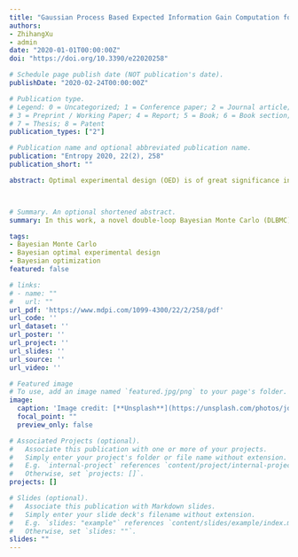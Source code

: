 ```yaml
---
title: "Gaussian Process Based Expected Information Gain Computation for Bayesian Optimal Design"
authors:
- ZhihangXu
- admin
date: "2020-01-01T00:00:00Z"
doi: "https://doi.org/10.3390/e22020258"

# Schedule page publish date (NOT publication's date).
publishDate: "2020-02-24T00:00:00Z"

# Publication type.
# Legend: 0 = Uncategorized; 1 = Conference paper; 2 = Journal article;
# 3 = Preprint / Working Paper; 4 = Report; 5 = Book; 6 = Book section;
# 7 = Thesis; 8 = Patent
publication_types: ["2"]

# Publication name and optional abbreviated publication name.
publication: "Entropy 2020, 22(2), 258"
publication_short: ""

abstract: Optimal experimental design (OED) is of great significance in efficient Bayesian inversion. A popular choice of OED methods is based on maximizing the expected information gain (EIG), where expensive likelihood functions are typically involved. To reduce the computational cost, in this work, a novel double-loop Bayesian Monte Carlo (DLBMC) method is developed to efficiently compute the EIG, and a Bayesian optimization (BO) strategy is proposed to obtain its maximizer only using a small number of samples. For Bayesian Monte Carlo posed on uniform and normal distributions, our analysis provides explicit expressions for the mean estimates and the bounds of their variances. The accuracy and the efficiency of our DLBMC and BO based optimal design are validated and demonstrated with numerical experiments. 



# Summary. An optional shortened abstract.
summary: In this work, a novel double-loop Bayesian Monte Carlo (DLBMC) method is developed to efficiently compute the EIG, and a Bayesian optimization (BO) strategy is proposed to obtain its maximizer only using a small number of samples.

tags:
- Bayesian Monte Carlo
- Bayesian optimal experimental design
- Bayesian optimization
featured: false

# links:
# - name: ""
#   url: ""
url_pdf: 'https://www.mdpi.com/1099-4300/22/2/258/pdf'
url_code: ''
url_dataset: ''
url_poster: ''
url_project: ''
url_slides: ''
url_source: ''
url_video: ''

# Featured image
# To use, add an image named `featured.jpg/png` to your page's folder. 
image:
  caption: 'Image credit: [**Unsplash**](https://unsplash.com/photos/jdD8gXaTZsc)'
  focal_point: ""
  preview_only: false

# Associated Projects (optional).
#   Associate this publication with one or more of your projects.
#   Simply enter your project's folder or file name without extension.
#   E.g. `internal-project` references `content/project/internal-project/index.md`.
#   Otherwise, set `projects: []`.
projects: []

# Slides (optional).
#   Associate this publication with Markdown slides.
#   Simply enter your slide deck's filename without extension.
#   E.g. `slides: "example"` references `content/slides/example/index.md`.
#   Otherwise, set `slides: ""`.
slides: ""
---
```


<!-- {{% alert note %}}
Click the *Cite* button above to demo the feature to enable visitors to import publication metadata into their reference management software.
{{% /alert %}}

{{% alert note %}}
Click the *Slides* button above to demo Academic's Markdown slides feature.
{{% /alert %}}

Supplementary notes can be added here, including [code and math](https://sourcethemes.com/academic/docs/writing-markdown-latex/). -->
